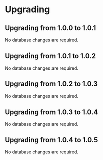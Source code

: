# Upgrading

## Upgrading from 1.0.0 to 1.0.1

No database changes are required.

## Upgrading from 1.0.1 to 1.0.2

No database changes are required.

## Upgrading from 1.0.2 to 1.0.3

No database changes are required.

## Upgrading from 1.0.3 to 1.0.4

No database changes are required.

## Upgrading from 1.0.4 to 1.0.5

No database changes are required.